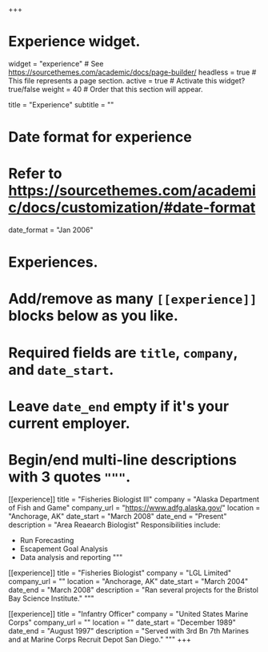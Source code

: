 +++
# Experience widget.
widget = "experience"  # See https://sourcethemes.com/academic/docs/page-builder/
headless = true  # This file represents a page section.
active = true  # Activate this widget? true/false
weight = 40  # Order that this section will appear.

title = "Experience"
subtitle = ""

# Date format for experience
#   Refer to https://sourcethemes.com/academic/docs/customization/#date-format
date_format = "Jan 2006"

# Experiences.
#   Add/remove as many `[[experience]]` blocks below as you like.
#   Required fields are `title`, `company`, and `date_start`.
#   Leave `date_end` empty if it's your current employer.
#   Begin/end multi-line descriptions with 3 quotes `"""`.
[[experience]]
  title = "Fisheries Biologist III"
  company = "Alaska Department of Fish and Game"
  company_url = "https://www.adfg.alaska.gov/"
  location = "Anchorage, AK"
  date_start = "March 2008"
  date_end = "Present"
  description = "Area Reaearch Biologist"
  Responsibilities include:
  
  * Run Forecasting
  * Escapement Goal Analysis
  * Data analysis and reporting
  """

[[experience]]
  title = "Fisheries Biologist"
  company = "LGL Limited"
  company_url = ""
  location = "Anchorage, AK"
  date_start = "March 2004"
  date_end = "March 2008"
  description = "Ran several projects for the Bristol Bay Science Institute."
  """

[[experience]]
  title = "Infantry Officer"
  company = "United States Marine Corps"
  company_url = ""
  location = ""
  date_start = "December 1989"
  date_end = "August 1997"
  description = "Served with 3rd Bn 7th Marines and at Marine Corps Recruit Depot San Diego."
  """
+++
